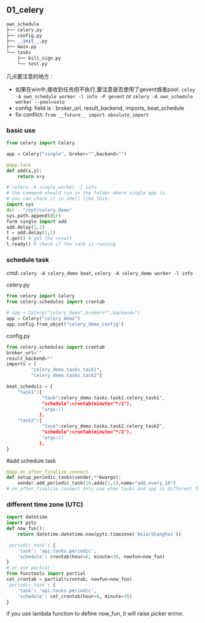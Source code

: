 ## 01_celery

```python
own_schedule
├── celery.py
├── config.py
├── __init__.py
├── main.py
└── tasks
    ├── bili_sign.py
    └── test.py
```
几点要注意的地方 :
- 如果在win中,接收到任务但不执行,要注意是否使用了gevent或者pool. `celey -A own_schedule worker -l info -P gevent` or `celery -A own_schedule worker --pool=solo`
- config: field is : broker_url, result_backend, imports, beat_schedule
- fix conflict: `from __future__ import absolute_import `

### basic use
```python
from celery import Celery

app = Celery("single", broker="",backend="")

@app.task
def add(x,y):
    return x+y

# celery -A single worker -l info
# the command should run in the folder where single app is.
# you can check it in shell like this:
import sys
dir - "/opt/celery_demo"
sys.path.append(dir)
form single import add
add.delay(1,1)
t = add.delay(1,1)
t.get() # get the result
t.ready() # check if the task is running
```
### schedule task
cmd: `celery -A celery_demo beat`, `celery -A celery_demo worker -l info`

celery.py
```python
from celery import Celery
from celery.schedules import crontab

# app = Celery("celery_demo",broker="",backend=")
app = Celery("celery_demo")
app.config.from_objet("celery_demo_config")
```

config.py
```python
from celery.schedules import crontab
broker_url=""
result_backend=""
imports = [
         "celery_demo.tasks.task1",
         "celery_demo.tasks.task2"]

beat_scheduls = {
    "task1":{
             "task":celery_demo.tasks.task1.celery_task1",
             "schedule":crontab(minute="*/1"),
             "args:()
            },
    "task2":{
             "task":celery_demo.tasks.task2.celery_task2",
             "schedule":crontab(minute="*/1"),
             "args:()
            },
}
```
#add schedule task
```python
@app.on_after_finalize.connect
def setup_periodic_tasks(sender,**kwargs):
    sender.add_periodic_task(10,adds(1,2),name="add_every_10")
# on_after_finalize.connect only use when tasks and app in different folder.
```
### different time zone (UTC)

```python
import datetime
import pytz
def now_fun():
    return datetime.datetime.now(pytz.timezone('Asia/Shanghai'))

'periodic_task': {
    'task': 'api.tasks.periodic',
    'schedule': crontab(hour=6, minute=30, nowfun=now_fun)
}
# or use partial
from functools import partial
cet_crontab = partial(crontab, nowfun=now_fun)
'periodic_task': {
    'task': 'api.tasks.periodic',
    'schedule': cet_crontab(hour=6, minute=30)
}
```
if you use lambda function to define now_fun, it will raise picker errror.